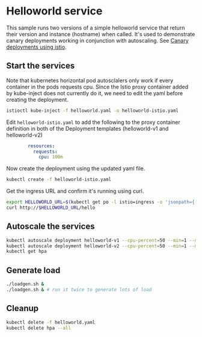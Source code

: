 # Helloworld service

This sample runs two versions of a simple helloworld service that return their version and instance (hostname)
when called. It's used to demonstrate canary deployments working in conjunction with autoscaling.
See [Canary deployments using istio](https://istio.io/blog/canary-deployments-using-istio.html).

## Start the services

Note that kubernetes horizontal pod autosclalers only work if every container in the pods requests
cpu. Since the Istio proxy container added by kube-inject does not currently do it, we
need to edit the yaml before creating the deployment.

```bash
istioctl kube-inject -f helloworld.yaml -o helloworld-istio.yaml
```
Edit `helloworld-istio.yaml` to add the following to the proxy container
definition in both of the Deployment templates (helloworld-v1 and helloworld-v2)

```yaml
        resources:
          requests:
            cpu: 100m
```

Now create the deployment using the updated yaml file.

```bash
kubectl create -f helloworld-istio.yaml
```

Get the ingress URL and confirm it's running using curl.

```bash
export HELLOWORLD_URL=$(kubectl get po -l istio=ingress -o 'jsonpath={.items[0].status.hostIP}'):$(kubectl get svc istio-ingress -o 'jsonpath={.spec.ports[0].nodePort}')
curl http://$HELLOWORLD_URL/hello
```

## Autoscale the services

```bash
kubectl autoscale deployment helloworld-v1 --cpu-percent=50 --min=1 --max=10
kubectl autoscale deployment helloworld-v2 --cpu-percent=50 --min=1 --max=10
kubectl get hpa
```

## Generate load

```bash
./loadgen.sh &
./loadgen.sh & # run it twice to generate lots of load
```

## Cleanup

```bash
kubectl delete -f helloworld.yaml
kubectl delete hpa --all
```
